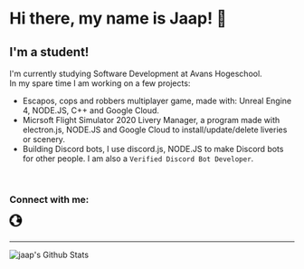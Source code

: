 # Hi there, my name is Jaap! 👋

## I'm a student! 
 I'm currently studying Software Development at Avans Hogeschool.
<br>
In my spare time I am working on a few projects: <br>
- Escapos, cops and robbers multiplayer game, made with: Unreal Engine 4, NODE.JS, C++ and Google Cloud.
- Micrsoft Flight Simulator 2020 Livery Manager, a program made with electron.js, NODE.JS and Google Cloud to install/update/delete liveries or scenery.
- Building Discord bots, I use discord.js, NODE.JS to make Discord bots for other people. I am also a `Verified Discord Bot Developer`.


<br>

### Connect with me:
[<img align="left" alt="mrproper.dev | Website" width="22px" src="https://raw.githubusercontent.com/iconic/open-iconic/master/svg/globe.svg"  />][website]

<br />
<br />

---

<img align="left" alt="jaap's Github Stats" src="https://github-readme-stats.vercel.app/api?username=gewoonjaap&show_icons=true&hide_border=true">

[website]: https://mrproper.dev

